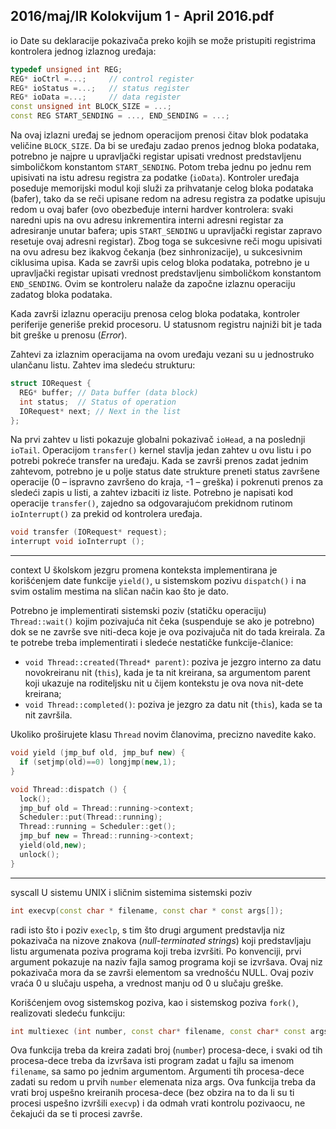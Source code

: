 2016/maj/IR Kolokvijum 1 - April 2016.pdf
--------------------------------------------------------------------------------
io
Date su deklaracije pokazivača preko kojih se može pristupiti registrima kontrolera jednog
izlaznog uređaja:
```cpp
typedef unsigned int REG;
REG* ioCtrl =...;     // control register
REG* ioStatus =...;   // status register
REG* ioData =...;     // data register
const unsigned int BLOCK_SIZE = ...;
const REG START_SENDING = ..., END_SENDING = ...;
```
Na ovaj izlazni uređaj se jednom operacijom prenosi čitav blok podataka veličine
`BLOCK_SIZE`. Da bi se uređaju zadao prenos jednog bloka podataka, potrebno je najpre u
upravljački registar upisati vrednost predstavljenu simboličkom konstantom `START_SENDING`.
Potom treba jednu po jednu rem upisivati na istu adresu registra za podatke (`ioData`).
Kontroler uređaja poseduje memorijski modul koji služi za prihvatanje celog bloka podataka
(bafer), tako da se reči upisane redom na adresu registra za podatke upisuju redom u ovaj
bafer (ovo obezbeđuje interni hardver kontrolera: svaki naredni upis na ovu adresu
inkrementira interni adresni registar za adresiranje unutar bafera;  upis `START_SENDING`  u
upravljački registar zapravo resetuje ovaj adresni registar). Zbog toga se sukcesivne reči mogu
upisivati na ovu adresu bez ikakvog čekanja (bez sinhronizacije), u sukcesivnim ciklusima
upisa. Kada se završi upis celog bloka podataka, potrebno je u upravljački registar upisati
vrednost predstavljenu simboličkom konstantom `END_SENDING`. Ovim se kontroleru nalaže da
započne izlaznu operaciju zadatog bloka podataka.

Kada završi izlaznu operaciju prenosa celog bloka podataka, kontroler periferije generiše
prekid procesoru. U statusnom registru najniži bit je tada bit greške u prenosu (*Error*).

Zahtevi za izlaznim operacijama na ovom uređaju vezani su u jednostruko ulančanu listu.
Zahtev ima sledeću strukturu:
```cpp
struct IORequest {
  REG* buffer; // Data buffer (data block)
  int status;  // Status of operation
  IORequest* next; // Next in the list
};
```
Na prvi zahtev u listi pokazuje globalni pokazivač `ioHead`, a na poslednji `ioTail`.
Operacijom `transfer()` kernel stavlja jedan zahtev u ovu listu i po potrebi pokreće transfer
na uređaju. Kada se završi prenos zadat jednim zahtevom, potrebno je u polje status date
strukture preneti status završene operacije (0 –  ispravno završeno do kraja, -1 –  greška) i
pokrenuti prenos za sledeći zapis u listi, a zahtev izbaciti iz liste.
Potrebno je napisati kod operacije `transfer()`, zajedno sa odgovarajućom prekidnom
rutinom `ioInterrupt()` za prekid od kontrolera uređaja.
```cpp
void transfer (IORequest* request);
interrupt void ioInterrupt ();
```

--------------------------------------------------------------------------------
context
U školskom jezgru promena konteksta implementirana je korišćenjem date funkcije `yield()`,
u sistemskom pozivu `dispatch()` i na svim ostalim mestima na sličan način kao što je dato.

Potrebno je implementirati sistemski poziv (statičku operaciju) `Thread::wait()`  kojim
pozivajuća nit čeka (suspenduje se ako je potrebno) dok se ne završe sve niti-deca koje je ova
pozivajuča nit do tada kreirala. Za te potrebe treba implementirati i sledeće nestatičke
funkcije-članice:

- `void Thread::created(Thread* parent)`: poziva je jezgro interno za datu
novokreiranu nit (`this`), kada je ta nit kreirana, sa argumentom parent koji ukazuje na
roditeljsku nit u čijem kontekstu je ova nova nit-dete kreirana;
- `void Thread::completed()`: poziva je jezgro za datu nit (`this`), kada se ta nit završila.

Ukoliko proširujete klasu `Thread` novim članovima, precizno navedite kako.
```cpp
void yield (jmp_buf old, jmp_buf new) {
  if (setjmp(old)==0) longjmp(new,1);
}

void Thread::dispatch () {
  lock();
  jmp_buf old = Thread::running->context;
  Scheduler::put(Thread::running);
  Thread::running = Scheduler::get();
  jmp_buf new = Thread::running->context;
  yield(old,new);
  unlock();
}
```

--------------------------------------------------------------------------------
syscall
U sistemu UNIX i sličnim sistemima sistemski poziv
```cpp
int execvp(const char * filename, const char * const args[]);
```
radi isto što i poziv `execlp`, s tim što drugi argument predstavlja niz pokazivača na nizove
znakova (*null-terminated strings*) koji predstavljaju listu argumenata poziva programa koji
treba izvršiti. Po konvenciji, prvi argument pokazuje na naziv fajla samog programa koji se
izvršava. Ovaj niz pokazivača mora da se završi elementom sa vrednošću NULL. Ovaj poziv
vraća 0 u slučaju uspeha, a vrednost manju od 0 u slučaju greške.

Korišćenjem ovog sistemskog poziva, kao i sistemskog poziva `fork()`, realizovati sledeću
funkciju:
```cpp
int multiexec (int number, const char* filename, const char* const args[]);
```
Ova funkcija treba da kreira zadati broj (`number`) procesa-dece, i svaki od tih procesa-dece
treba da izvršava isti program zadat u fajlu sa imenom `filename`, sa samo po jednim
argumentom. Argumenti tih procesa-dece zadati su redom u prvih `number`  elemenata niza
args. Ova funkcija treba da vrati broj uspešno kreiranih procesa-dece (bez obzira na to da li
su ti procesi uspešno izvršili `execvp`) i da odmah vrati kontrolu pozivaocu, ne čekajući da se ti
procesi završe.
